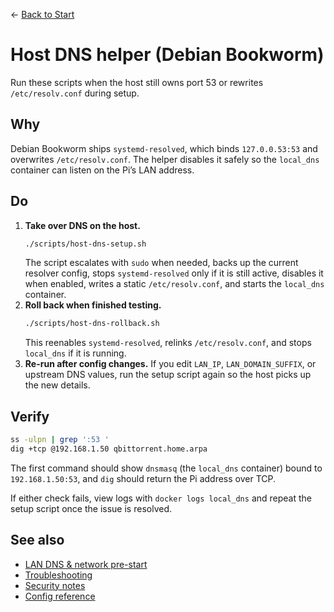 ← [Back to Start](../README.md)

# Host DNS helper (Debian Bookworm)

Run these scripts when the host still owns port 53 or rewrites `/etc/resolv.conf` during setup.

## Why
Debian Bookworm ships `systemd-resolved`, which binds `127.0.0.53:53` and overwrites `/etc/resolv.conf`. The helper disables it safely so the `local_dns` container can listen on the Pi’s LAN address.

## Do
1. **Take over DNS on the host.**
   ```bash
   ./scripts/host-dns-setup.sh
   ```
   The script escalates with `sudo` when needed, backs up the current resolver config, stops `systemd-resolved` only if it is still active, disables it when enabled, writes a static `/etc/resolv.conf`, and starts the `local_dns` container.
2. **Roll back when finished testing.**
   ```bash
   ./scripts/host-dns-rollback.sh
   ```
   This reenables `systemd-resolved`, relinks `/etc/resolv.conf`, and stops `local_dns` if it is running.
3. **Re-run after config changes.** If you edit `LAN_IP`, `LAN_DOMAIN_SUFFIX`, or upstream DNS values, run the setup script again so the host picks up the new details.

## Verify
```bash
ss -ulpn | grep ':53 '
dig +tcp @192.168.1.50 qbittorrent.home.arpa
```
The first command should show `dnsmasq` (the `local_dns` container) bound to `192.168.1.50:53`, and `dig` should return the Pi address over TCP.

If either check fails, view logs with `docker logs local_dns` and repeat the setup script once the issue is resolved.

## See also
- [LAN DNS & network pre-start](lan-dns-network-setup.md)
- [Troubleshooting](troubleshooting.md)
- [Security notes](security-notes.md)
- [Config reference](config.md)

